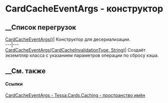 # CardCacheEventArgs - конструктор
##  __Список перегрузок
[CardCacheEventArgs()](M_Tessa_Cards_Caching_CardCacheEventArgs__ctor.htm)|
Конструктор для десериализации.  
---|---  
[CardCacheEventArgs(CardCacheInvalidationType,
String)](M_Tessa_Cards_Caching_CardCacheEventArgs__ctor_1.htm)|  Создаёт
экземпляр класса с указанием параметров операции по сбросу кэша.  
## __См. также
#### Ссылки
[CardCacheEventArgs - ](T_Tessa_Cards_Caching_CardCacheEventArgs.htm)
[Tessa.Cards.Caching - пространство имён](N_Tessa_Cards_Caching.htm)
